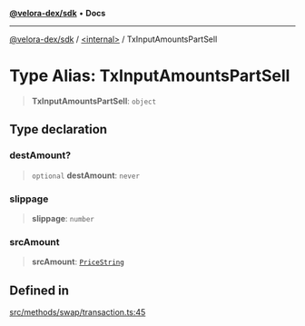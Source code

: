[**@velora-dex/sdk**](../../README.md) • **Docs**

***

[@velora-dex/sdk](../../globals.md) / [\<internal\>](../README.md) / TxInputAmountsPartSell

# Type Alias: TxInputAmountsPartSell

> **TxInputAmountsPartSell**: `object`

## Type declaration

### destAmount?

> `optional` **destAmount**: `never`

### slippage

> **slippage**: `number`

### srcAmount

> **srcAmount**: [`PriceString`](../../type-aliases/PriceString.md)

## Defined in

[src/methods/swap/transaction.ts:45](https://github.com/paraswap/paraswap-sdk/blob/master/src/methods/swap/transaction.ts#L45)
